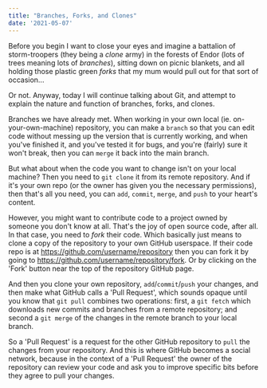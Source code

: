 ```yaml
---
title: "Branches, Forks, and Clones"
date: '2021-05-07'
---
```


Before you begin I want to close your eyes and imagine a battalion of
storm-troopers (they being a *clone* army) in the forests of Endor (lots
of trees meaning lots of *branches*), sitting down on picnic blankets,
and all holding those plastic green *forks* that my mum would pull out
for that sort of occasion...

Or not. Anyway, today I will continue talking about Git, and attempt to
explain the nature and function of branches, forks, and clones.

Branches we have already met. When working in your own local (ie.
on-your-own-machine) repository, you can make a `branch` so that you can
edit code without messing up the version that is currently working, and
when you've finished it, and you've tested it for bugs, and you're
(fairly) sure it won't break, then you can `merge` it back into the main
branch.

But what about when the code you want to change isn't on your local
machine? Then you need to `git clone` it from its remote repository. And
if it's your own repo (or the owner has given you the necessary
permissions), then that's all you need, you can `add`, `commit`,
`merge`, and `push` to your heart's content.

However, you might want to contribute code to a project owned by someone
you don't know at all. That's the joy of open source code, after all. In
that case, you need to *fork* their code. Which basically just means to
clone a copy of the repository to your own GitHub userspace. If their
code repo is at https://github.com/username/repository then you can fork
it by going to https://github.com/username/repository/fork. Or by
clicking on the 'Fork' button near the top of the repository GitHub
page. 

And then you clone your own repository, `add`/`commit`/`push` your
changes, and then make what GitHub calls a 'Pull Request', which sounds
opaque until you know that `git pull` combines two operations: first, a
`git fetch` which downloads new commits and branches from a remote
repository; and second a `git merge` of the changes in the remote branch
to your local branch.

So a 'Pull Request' is a request for the other GitHub repository to
`pull` the changes from your repository. And this is where GitHub
becomes a social network, because in the context of a 'Pull Request' the
owner of the repository can review your code and ask you to improve
specific bits before they agree to pull your changes.
